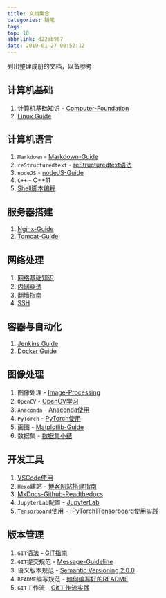 ```yaml
---
title: 文档集合
categories: 随笔
tags: 
top: 10
abbrlink: d22ab967
date: 2019-01-27 00:52:12
---
```


列出整理成册的文档，以备参考

## 计算机基础

1. 计算机基础知识 - [Computer-Foundation](https://zj-computer-foundation.readthedocs.io/zh_CN/latest/)
2. [Linux Guide](https://zj-linux-guide.readthedocs.io/zh_CN/latest/)

## 计算机语言

1. `Markdown` - [Markdown-Guide](https://zj-markdown-guide.readthedocs.io/zh/latest/)
2. `reStructuredtext` - [reStructuredtext语法](https://zj-sphinx-github-readthedocs.readthedocs.io/en/latest/reStructuredText/reStructuredText-%E5%B8%B8%E7%94%A8%E8%AF%AD%E6%B3%95/)
3. `nodeJS` - [nodeJS-Guide](https://zj-image-processing.readthedocs.io/zh_CN/latest/node.html)
4.  `C++` - [C++11](https://zj-image-processing.readthedocs.io/zh_CN/latest/c++.html)
5. [Shell脚本编程](https://zj-linux-guide.readthedocs.io/zh_CN/latest/shell/dash%E5%92%8Cbash/)

## 服务器搭建

1. [Nginx-Guide](https://zj-network-guide.readthedocs.io/zh_CN/latest/nginx/%E5%AE%89%E8%A3%85/)
2. [Tomcat-Guide](https://zj-network-guide.readthedocs.io/zh_CN/latest/tomcat/%E5%85%B3%E4%BA%8ETomcat/)

## 网络处理

1. [网络基础知识](https://zj-network-guide.readthedocs.io/zh_CN/latest/)
2. [内网穿透](https://zj-network-guide.readthedocs.io/zh_CN/latest/net-traversal/%E5%89%8D%E8%A8%80/)
3. [翻墙指南](https://wall-guide.readthedocs.io/zh/latest/?badge=latest)
4. [SSH](https://zj-network-guide.readthedocs.io/zh_CN/latest/ssh/[SSH]%E8%BF%9C%E7%A8%8B%E8%BF%9E%E6%8E%A5/)

## 容器与自动化

1. [Jenkins Guide](https://containerization-automation.readthedocs.io/zh_CN/latest/?badge=latest)
2. [Docker Guide](https://containerization-automation.readthedocs.io/zh_CN/latest/?badge=latest)

## 图像处理

1. 图像处理 - [Image-Processing](https://zj-image-processing.readthedocs.io/zh_CN/latest/)
2. `OpenCV` - [OpenCV学习](https://zj-image-processing.readthedocs.io/zh_CN/latest/opencv.html)
3. `Anaconda` - [Anaconda使用](https://zj-image-processing.readthedocs.io/zh_CN/latest/anaconda.html)
4. `PyTorch` - [PyTorch使用](https://zj-image-processing.readthedocs.io/zh_CN/latest/pytorch.html)
5. 画图 - [Matplotlib-Guide](https://zj-image-processing.readthedocs.io/zh_CN/latest/matplotlib.html)
6. 数据集 - [数据集小结](https://www.zhujian.tech/posts/bdfae45b.html)

## 开发工具

1. [VSCode使用](https://vscode-guide.readthedocs.io/zh_CN/latest/?badge=latest)
2. `Hexo`建站 - [博客网站搭建指南](https://blog-website-building-guide.readthedocs.io/zh_CN/latest/?badge=latest)
3. [MkDocs-Github-Readthedocs](https://zj-sphinx-github-readthedocs.readthedocs.io/en/latest/?badge=latest)
4. `JupyterLab`配置 - [JupyterLab](https://zj-image-processing.readthedocs.io/zh_CN/latest/jupyter.html)
5. `Tensorboard`使用 - [[PyTorch]Tensorboard使用实践](https://zhujian.tech/posts/f793688d.html)

## 版本管理

1. `GIT`语法 - [GIT指南](https://zj-git-guide.readthedocs.io/zh_CN/latest/)
2. `GIT`提交规范 - [Message-Guideline](https://zj-git-guide.readthedocs.io/zh_CN/latest/message-guideline.html)
3. 语义版本规范 - [Semantic Versioning 2.0.0](https://zj-git-guide.readthedocs.io/zh_CN/latest/message-guideline/语义版本规范.html)
4. `README`编写规范 - [如何编写好的README](https://www.zhujian.tech/posts/79f69ebe.html)
5. `GIT`工作流 - [Git工作流实践](https://www.zhujian.tech/posts/c7ee2f15.html)